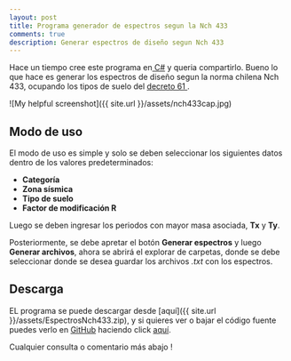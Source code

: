 ```yaml
---
layout: post
title: Programa generador de espectros segun la Nch 433
comments: true
description: Generar espectros de diseño segun Nch 433
---
```


Hace un tiempo cree este programa en[ C#](http://es.wikipedia.org/wiki/C_Sharp) y queria compartirlo.
Bueno lo que hace es generar los espectros de diseño segun la norma chilena Nch 433, ocupando los tipos de suelo del [decreto 61 ](http://www.leychile.cl/Navegar?idNorma=1034101).

![My helpful screenshot]({{ site.url }}/assets/nch433cap.jpg)




## Modo de uso

El modo de uso es simple y  solo se deben seleccionar los siguientes datos dentro de los valores predeterminados:

- **Categoría**
- **Zona sísmica**
- **Tipo de suelo**
- **Factor de modificación R**

Luego se deben ingresar los periodos con mayor masa asociada, **Tx** y **Ty**.

Posteriormente, se debe  apretar el botón **Generar espectros** y luego **Generar archivos**, ahora se abrirá el explorar de carpetas, donde se debe seleccionar donde se desea guardar los archivos *.txt* con los espectros.


## Descarga
EL programa  se puede descargar desde [aquí]({{ site.url }}/assets/EspectrosNch433.zip),
y si quieres ver o bajar el código fuente puedes verlo en [GitHub](https://github.com) haciendo click [aquí](https://github.com/benjad/espectrosNch433).

Cualquier consulta o comentario más abajo !
